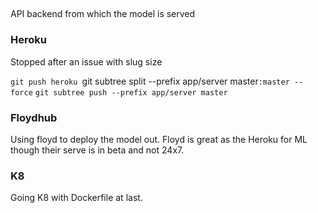 ##

API backend from which the model is served

### Heroku

Stopped after an issue with slug size

`git push heroku `git subtree split --prefix app/server master`:master --force`
`git subtree push --prefix app/server master`

### Floydhub

Using floyd to deploy the model out. Floyd is great as the Heroku for ML though their serve is in beta and not 24x7.

### K8

Going K8 with Dockerfile at last.
